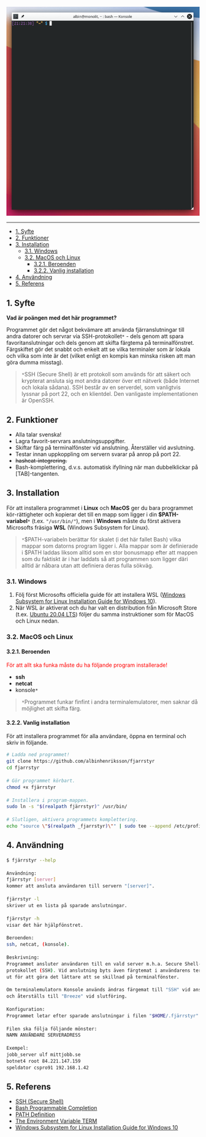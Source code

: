 ![](fjärrstyr.gif)

---
- [1. Syfte](#1-syfte)
- [2. Funktioner](#2-funktioner)
- [3. Installation](#3-installation)
  - [3.1. Windows](#31-windows)
  - [3.2. MacOS och Linux](#32-macos-och-linux)
    - [3.2.1. Beroenden](#321-beroenden)
    - [3.2.2. Vanlig installation](#322-vanlig-installation)
- [4. Användning](#4-användning)
- [5. Referens](#5-referens)

## 1. Syfte
__Vad är poängen med det här programmet?__

Programmet gör det något bekvämare att använda fjärranslutningar till andra datorer och servrar via SSH-protokollet`*` - dels genom att spara favoritanslutningar och dels genom att skifta färgtema på terminalfönstret. Färgskiftet gör det snabbt och enkelt att se vilka terminaler som är lokala och vilka som inte är det (vilket enligt en kompis kan minska risken att man göra dumma misstag).

>`*`SSH (Secure Shell) är ett protokoll som används för att säkert  och krypterat ansluta sig mot andra datorer över ett nätverk (både Internet och lokala sådana). SSH består av en serverdel, som vanligtvis lyssnar på port 22, och en klientdel. Den vanligaste implementationen är OpenSSH.

## 2. Funktioner
+ Alla talar svenska!
+ Lagra favorit-servrars anslutningsuppgifter.
+ Skiftar färg på terminalfönster vid anslutning. Återställer vid avslutning.
+ Testar innan uppkoppling om servern svarar på anrop på port 22.
+ ~~hashcat-integrering.~~
+ Bash-komplettering, d.v.s. automatisk ifyllning när man dubbelklickar på [TAB]-tangenten.

## 3. Installation
För att installera programmet i **Linux** och **MacOS** ger du bara programmet kör-rättigheter och kopierar det till en mapp som ligger i din __$PATH-variabel__`*` (t.ex. `"/usr/bin/"`), men i **Windows** måste du först aktivera Microsofts fräsiga **WSL** (Windows Subsystem for Linux).

>`*`$PATH-variabeln berättar för skalet (i det här fallet Bash) vilka mappar som datorns program ligger i. Alla mappar som är definierade i $PATH laddas liksom alltid som en stor bonusmapp efter att mappen som du faktiskt är i har laddats så att programmen som ligger däri alltid är nåbara utan att definiera deras fulla sökväg.

### 3.1. Windows
1. Följ först Microsofts officiella guide för att installera WSL ([Windows Subsystem for Linux Installation Guide for Windows 10](https://docs.microsoft.com/en-us/windows/wsl/install-win10)).
2. När WSL är aktiverat och du har valt en distribution från Microsoft Store (t.ex. [Ubuntu 20.04 LTS](https://www.microsoft.com/sv-se/p/ubuntu-2004-lts/9n6svws3rx71?rtc=1&activetab=pivot:overviewtab)) följer du samma instruktioner som för MacOS och Linux nedan.

### 3.2. MacOS och Linux
#### 3.2.1. Beroenden
<span style="color:red">För att allt ska funka måste du ha följande program installerade!</span>

+ **ssh**
+ **netcat**
+ konsole`*`

>`*`Programmet funkar finfint i andra terminalemulatorer, men saknar då möjlighet att skifta färg.

#### 3.2.2. Vanlig installation
För att installera programmet för alla användare, öppna en terminal och skriv in följande.

``` bash
# Ladda ned programmet!
git clone https://github.com/albinhenriksson/fjarrstyr
cd fjarrstyr

# Gör programmet körbart.
chmod +x fjärrstyr

# Installera i program-mappen.
sudo ln -s "$(realpath fjärrstyr)" /usr/bin/

# Slutligen, aktivera programmets komplettering.
echo "source \"$(realpath _fjarrstyr)\"" | sudo tee --append /etc/profile
```

## 4. Användning
``` bash
$ fjärrstyr --help

Användning:
fjärrstyr [server]
kommer att ansluta användaren till servern "[server]".

fjärrstyr -l
skriver ut en lista på sparade anslutningar.

fjärrstyr -h
visar det här hjälpfönstret.

Beroenden:
ssh, netcat, (konsole).

Beskrivning:
Programmet ansluter användaren till en vald server m.h.a. Secure Shell-
protokollet (SSH). Vid anslutning byts även färgtemat i användarens terminal
ut för att göra det lättare att se skillnad på terminalfönster.

Om terminalemulatorn Konsole används ändras färgemat till "SSH" vid anslutning
och återställs till "Breeze" vid slutföring.

Konfiguration:
Programmet letar efter sparade anslutningar i filen "$HOME/.fjärrstyr".

Filen ska följa följande mönster:
NAMN ANVÄNDARE SERVERADRESS

Exempel:
jobb_server ulf mittjobb.se
botnet4 root 84.221.147.159
speldator cspro91 192.168.1.42
```

## 5. Referens
+ [SSH (Secure Shell)](https://sv.wikipedia.org/wiki/Secure_Shell)
+ [Bash Programmable Completion](https://www.gnu.org/software/bash/manual/bash.html#Programmable-Completion)
+ [PATH Definition](http://www.linfo.org/path_env_var.html)
+ [The Environment Variable TERM](https://www.gnu.org/software/gettext/manual/html_node/The-TERM-variable.html)
+ [Windows Subsystem for Linux Installation Guide for Windows 10](https://docs.microsoft.com/en-us/windows/wsl/install-win10)

